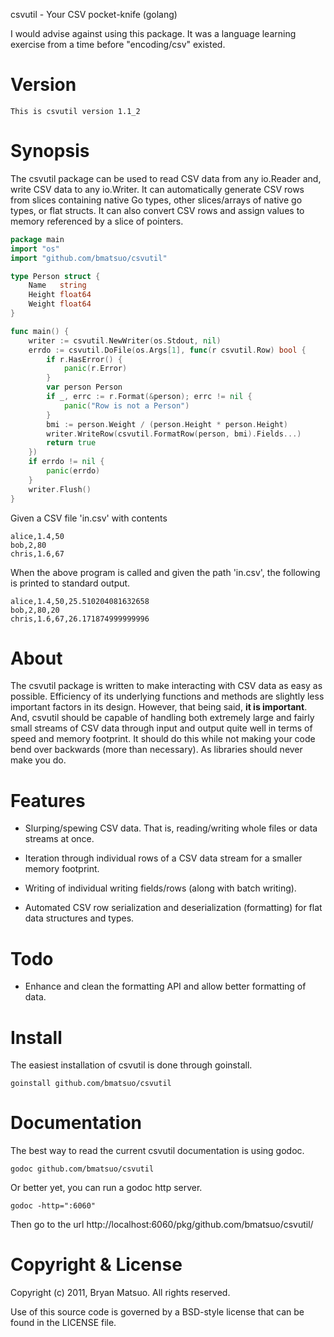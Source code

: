 csvutil - Your CSV pocket-knife (golang)

I would advise against using this package. It was a language learning 
exercise from a time before "encoding/csv" existed.

Version
=======

    This is csvutil version 1.1_2

Synopsis
========

The csvutil package can be used to read CSV data from any io.Reader and,
write CSV data to any io.Writer. It can automatically generate CSV rows
from slices containing native Go types, other slices/arrays of native go
types, or flat structs. It can also convert CSV rows and assign values to
memory referenced by a slice of pointers.

```go
package main
import "os"
import "github.com/bmatsuo/csvutil"

type Person struct {
    Name   string
    Height float64
    Weight float64
}

func main() {
    writer := csvutil.NewWriter(os.Stdout, nil)
    errdo := csvutil.DoFile(os.Args[1], func(r csvutil.Row) bool {
        if r.HasError() {
            panic(r.Error)
        }
        var person Person
        if _, errc := r.Format(&person); errc != nil {
            panic("Row is not a Person")
        }
        bmi := person.Weight / (person.Height * person.Height)
        writer.WriteRow(csvutil.FormatRow(person, bmi).Fields...)
        return true
    })
    if errdo != nil {
        panic(errdo)
    }
    writer.Flush()
}
```

Given a CSV file 'in.csv' with contents

```
alice,1.4,50
bob,2,80
chris,1.6,67
```

When the above program is called and given the path 'in.csv', the following
is printed to standard output.

```
alice,1.4,50,25.510204081632658
bob,2,80,20
chris,1.6,67,26.171874999999996
```

About
=====

The csvutil package is written to make interacting with CSV data as easy
as possible. Efficiency of its underlying functions and methods are
slightly less important factors in its design. However, that being said,
**it is important**. And, csvutil should be capable of handling both
extremely large and fairly small streams of CSV data through input and
output quite well in terms of speed and memory footprint. It should do
this while not making your code bend over backwards (more than necessary).
As libraries should never make you do.

Features
========

* Slurping/spewing CSV data. That is, reading/writing whole files or data
streams at once.

* Iteration through individual rows of a CSV data stream for a smaller
memory footprint.

* Writing of individual writing fields/rows (along with batch writing).

* Automated CSV row serialization and deserialization (formatting) for flat
data structures and types.

Todo
====

* Enhance and clean the formatting API and allow better formatting of data.

Install
=======

The easiest installation of csvutil is done through goinstall.

    goinstall github.com/bmatsuo/csvutil

Documentation
=============

The best way to read the current csvutil documentation is using
godoc.

    godoc github.com/bmatsuo/csvutil

Or better yet, you can run a godoc http server.

    godoc -http=":6060"

Then go to the url http://localhost:6060/pkg/github.com/bmatsuo/csvutil/

Copyright & License
===================

Copyright (c) 2011, Bryan Matsuo.
All rights reserved.

Use of this source code is governed by a BSD-style license that can be
found in the LICENSE file.
